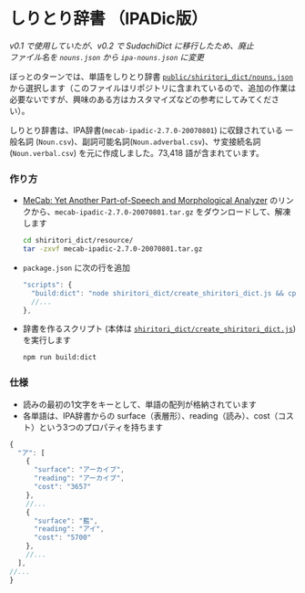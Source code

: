 # しりとり辞書 （IPADic版）
*v0.1 で使用していたが、v0.2 で SudachiDict に移行したため、廃止*  
*ファイル名を `nouns.json` から `ipa-nouns.json` に変更*

ぼっとのターンでは、単語をしりとり辞書 [`public/shiritori_dict/nouns.json`](../public/shiritori_dict/ipa-nouns.json) から選択します（このファイルはリポジトリに含まれているので、追加の作業は必要ないですが、興味のある方はカスタマイズなどの参考にしてみてください）。

しりとり辞書は、IPA辞書(`mecab-ipadic-2.7.0-20070801`) に収録されている 一般名詞 (`Noun.csv`)、副詞可能名詞(`Noun.adverbal.csv`)、サ変接続名詞(`Noun.verbal.csv`) を元に作成しました。73,418 語が含まれています。

### 作り方
- [MeCab: Yet Another Part-of-Speech and Morphological Analyzer](https://taku910.github.io/mecab/#download) のリンクから、`mecab-ipadic-2.7.0-20070801.tar.gz` をダウンロードして、解凍します
    ```sh
    cd shiritori_dict/resource/
    tar -zxvf mecab-ipadic-2.7.0-20070801.tar.gz
    ```
- `package.json` に次の行を追加
  ```js
  "scripts": {
    "build:dict": "node shiritori_dict/create_shiritori_dict.js && cp shiritori_dict/dict/nouns.json public/shiritori_dict/",
    //...
  },
  ```
- 辞書を作るスクリプト (本体は [`shiritori_dict/create_shiritori_dict.js`](../shiritori_dict/create_shiritori_dict.js)) を実行します
    ```sh
    npm run build:dict
    ```

### 仕様
- 読みの最初の1文字をキーとして、単語の配列が格納されています
- 各単語は、IPA辞書からの surface（表層形）、reading（読み）、cost（コスト）という3つのプロパティを持ちます
```js
{
  "ア": [
    {
      "surface": "アーカイブ",
      "reading": "アーカイブ",
      "cost": "3657"
    },
    //...
    {
      "surface": "藍",
      "reading": "アイ",
      "cost": "5700"
    },
    //...
  ],
//...
}
```
